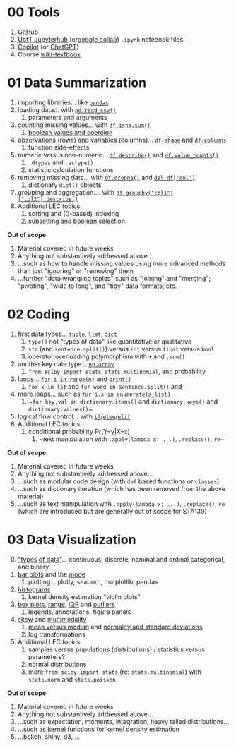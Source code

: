# 00 Tools

1. [GitHub](https://github.com/pointOfive/STA130_ChatGPT/blob/main/README.md)
2. [UofT Jupyterhub](https://datatools.utoronto.ca) (or[google collab](https://colab.research.google.com/)) `.ipynb` notebook files
3. [Copilot](https://copilot.microsoft.com/) (or [ChatGPT](https://chat.openai.com/))
4. Course [wiki-textbook](https://github.com/pointOfive/STA130_ChatGPT/wiki/)

# 01 Data Summarization

1. importing libraries... like [`pandas`](01.1)
2. loading data... with [`pd.read_csv()`](01.2)
    1. parameters and arguments 
3. counting missing values... with [`df.isna.sum()`](01.3)
    1. [boolean values and coercion](01.3)
4. observations (rows) and variables (columns)... [`df.shape`](01.5) and [`df.columns`](01.5)
    1. function side-effects 
5. numeric versus non-numeric... [`df.describe()`](01.4) and [`df.value_counts()`](01.4)
    1. `.dtypes` and `.astype()` 
    2. statistic calculation functions
6. removing missing data... with [`df.dropna()`](01.6) and [`del df['col']`](01.6)
    1. dictionary `dict()` objects
7. grouping and aggregation.... with [`df.groupby("col1")["col2"].describe()`](01.7)
8. Additional LEC topics
    1. sorting and (0-based) indexing
    2. subsetting and boolean selection


**Out of scope**
1. Material covered in future weeks
2. Anything not substantively addressed above...
3. ...such as how to handle missing values using more advanced methods than just "ignoring" or "removing" them
4. ...further "data wrangling topics" such as "joining" and "merging"; "pivoting", "wide to long", and "tidy" data formats; etc.

# 02 Coding

1. first data types... [`tuple`](02.1), [`list`](02.1), [`dict`](02.1)
    1. `type()` not "types of data" like quantitative or qualitative
    2. `str` (and `sentence.split()`) versus `int` versus `float` versus `bool`
    3. operator overloading polymorphism with `+` and `.sum()`
2. another key data type... [`np.array`](02.2)
    1. `from scipy import stats`, `stats.multinomial`, and probability
3. loops... [`for i in range(n)`](02.3) and [`print()`](02.3)
    1. `for x in lst` and `for word in sentence.split()` and 
4. more loops... such as [`for i,x in enumerate(a_list)`](02.4)
    1. ~`for key,val in dictionary.items()` and `dictionary.keys()` and `dictionary.values()`~
5. logical flow control... with [`if`](02.5)/[`else`](02.5)/[`elif`](02.5)
6. Additional LEC topics
    1. conditional probability Pr(Y=y|X=x)
        1. ~text manipulation with `.apply(lambda x: ...)`, `.replace()`, `re`~

**Out of scope**
1. Material covered in future weeks
2. Anything not substantively addressed above...
3. ...such as modular code design (with `def` based functions or `classes`)
4. ...such as dictionary iteration (which has been removed from the above material)
5. ...such as text manipulation with `.apply(lambda x: ...)`, `.replace()`, `re` (which are introduced but are generally out of scope for STA130)

# 03 Data Visualization

0. ["types of data"](03.0)... continuous, discrete, nominal and ordinal categorical, and binary
1. [bar plots](03.1) and the [mode](03.1)
    1. plotting... plotly, seaborn, matplotlib, pandas
2. [histograms](03.2)
    1. kernel density estimation "violin plots" 
3. [box plots](03.3), [range](03.3), [IQR](03.3) and [outliers](03.3)
    1. legends, annotations, figure panels
4. [skew](03.4) and [multimodality](03.4) 
    1. [mean versus median](03.4) and [normality and standard deviations](03.4)
    2. log transformations
5. Additional LEC topics
    1. samples versus populations (distributions) / statistics versus parameters?
    2. normal distributions
    3. more `from scipy import stats` (re: `stats.multinomial`) with `stats.norm` and `stats.poisson`

**Out of scope**
1. Material covered in future weeks
2. Anything not substantively addressed above...
3. ...such as expectation, moments, integration, heavy tailed distributions...
4. ...such as kernel functions for kernel density estimation
5. ...bokeh, shiny, d3, ...



